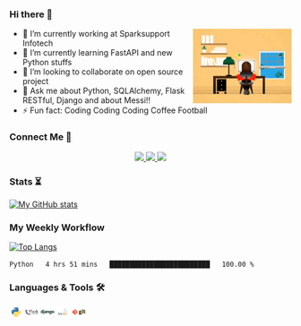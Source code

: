 ### Hi there 👋

<img align="right" src="JXA0.gif" width="35%" >

- 🔭 I’m currently working at Sparksupport Infotech
- 🌱 I’m currently learning FastAPI and new Python stuffs
- 👯 I’m looking to collaborate on open source project          
- 💬 Ask me about Python, SQLAlchemy, Flask RESTful, Django and about Messi!!
- ⚡ Fun fact: Coding Coding Coding Coffee Football



    
### Connect Me :speech_balloon:
<div style="text-align:center;" >

<a href="https://www.linkedin.com/in/fasil-k/" >
    <img src="https://img.shields.io/badge/linkedin-%230077B5.svg?&style=for-the-badge&logo=linkedin&logoColor=white" />
</a>

<a href="https://www.instagram.com/fasi.l.eo/">
    <img src="https://img.shields.io/badge/Instagram-%238a3ab9.svg?&style=for-the-badge&logo=instagram&logoColor=white"  />
</a>
<a href="https://stackoverflow.com/users/14533334/fasil-k">
    <img src="https://img.shields.io/badge/stackoverflow-%23ef8236.svg?&style=for-the-badge&logo=stackoverflow&logoColor=white"  />
</a>
</div>

### Stats :hourglass_flowing_sand:
[![My GitHub stats](https://github-readme-stats.vercel.app/api?username=Fasil005&count_private=true&theme=gotham&showicons=true)](https://github.com/Fasil005/github-readme-stats)


### My Weekly Workflow

[![Top Langs](https://github-readme-stats.vercel.app/api/top-langs/?username=fasil005&count_private=true&theme=radical)](https://github.com/fasil005/github-readme-stats)



<!--START_SECTION:waka-->

```text
Python   4 hrs 51 mins   █████████████████████████   100.00 %
```

<!--END_SECTION:waka-->



### Languages & Tools :hammer_and_wrench:

<code><img width=24px src="https://raw.githubusercontent.com/github/explore/80688e429a7d4ef2fca1e82350fe8e3517d3494d/topics/python/python.png"></code>
<code><img width=24px src="https://raw.githubusercontent.com/github/explore/80688e429a7d4ef2fca1e82350fe8e3517d3494d/topics/flask/flask.png"></code>
<code><img width=24px src="https://raw.githubusercontent.com/github/explore/80688e429a7d4ef2fca1e82350fe8e3517d3494d/topics/django/django.png"></code>
<code><img width=24px src="https://raw.githubusercontent.com/github/explore/80688e429a7d4ef2fca1e82350fe8e3517d3494d/topics/mysql/mysql.png"></code>
<code><img width=24px src="https://raw.githubusercontent.com/github/explore/80688e429a7d4ef2fca1e82350fe8e3517d3494d/topics/git/git.png"></code>
